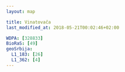 ```yaml
---
layout: map

title: Vinatovača
last_modified_at: 2018-05-21T00:02:46+02:00

WDPA: [328833]
BioRaS: [49]
geoSrbija:
  L1_183: [26]
  L1_362: [4]
---
```

